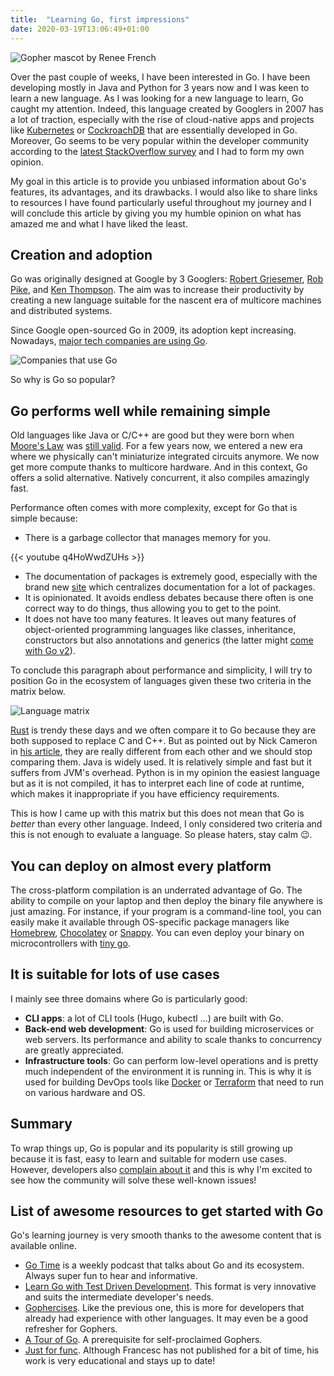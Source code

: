 ```yaml
---
title:  "Learning Go, first impressions"
date: 2020-03-19T13:06:49+01:00
---
```


![Gopher mascot by Renee French](/img/go_first_impressions/gopher.png)

Over the past couple of weeks, I have been interested in Go. I have been developing mostly in Java and Python for 3 years now and I was keen to learn a new language. As I was looking for a new language to learn, Go caught my attention. Indeed, this language created by Googlers in 2007 has a lot of traction, especially with the rise of cloud-native apps  and projects like [Kubernetes](https://kubernetes.io/) or [CockroachDB](https://www.cockroachlabs.com/) that are essentially developed in Go. Moreover, Go seems to be very popular within the developer community according to the [latest StackOverflow survey](https://insights.stackoverflow.com/survey/2019) and I had to form my own opinion.

My goal in this article is to provide you unbiased information about Go's features, its advantages, and its drawbacks. I would also like to share links to resources I have found particularly useful throughout my journey and I will conclude this article by giving you my humble opinion on what has amazed me and what I have liked the least.

## Creation and adoption

Go was originally designed at Google by 3 Googlers: [Robert Griesemer](https://github.com/griesemer), [Rob Pike](https://github.com/robpike), and [Ken Thompson](https://github.com/ken). The aim was to increase their productivity by creating a new language suitable for the nascent era of multicore machines and distributed systems.

Since Google open-sourced Go in 2009, its adoption kept increasing. Nowadays, [major tech companies are using Go](https://github.com/golang/go/wiki/GoUsers).

![Companies that use Go](/img/go_first_impressions/go_users.png)

So why is Go so popular?

## Go performs well while remaining simple

Old languages like Java or C/C++ are good but they were born when [Moore's Law](https://en.wikipedia.org/wiki/Moore%27s_law) was [still valid](https://www.economist.com/technology-quarterly/2016-03-12/after-moores-law). For a few years now, we entered a new era where we physically can't miniaturize integrated circuits anymore. We now get more compute thanks to multicore hardware. And in this context, Go offers a solid alternative. Natively concurrent, it also compiles amazingly fast.

Performance often comes with more complexity, except for Go that is simple because:

* There is a garbage collector that manages memory for you.

{{< youtube q4HoWwdZUHs >}}

* The documentation of packages is extremely good, especially with the brand new [site](https://pkg.go.dev/) which centralizes documentation for a lot of packages.
* It is opinionated. It avoids endless debates because there often is one correct way to do things, thus allowing you to get to the point.
* It does not have too many features. It leaves out many features of object-oriented programming languages like classes, inheritance, constructors but also annotations and generics (the latter might [come with Go v2](https://blog.golang.org/why-generics)).

To conclude this paragraph about performance and simplicity, I will try to position Go in the ecosystem of languages given these two criteria in the matrix below.

![Language matrix](/img/go_first_impressions/language_matrix.png)

[Rust](https://www.rust-lang.org/) is trendy these days and we often compare it to Go because they are both supposed to replace C and C++. But as pointed out by Nick Cameron in [his article](https://pingcap.com/blog/early-impressions-of-go-from-a-rust-programmer/), they are really different from each other and we should stop comparing them. Java is widely used. It is relatively simple and fast but it suffers from JVM's overhead. Python is in my opinion the easiest language but as it is not compiled, it has to interpret each line of code at runtime, which makes it inappropriate if you have efficiency requirements.

This is how I came up with this matrix but this does not mean that Go is *better* than every other language. Indeed, I only considered two criteria and this is not enough to evaluate a language. So please haters, stay calm :wink:.

## You can deploy on almost every platform

The cross-platform compilation is an underrated advantage of Go. The ability to compile on your laptop and then deploy the binary file anywhere is just amazing. For instance, if your program is a command-line tool, you can easily make it available through OS-specific package managers like [Homebrew](https://brew.sh/index_fr), [Chocolatey](https://chocolatey.org/) or [Snappy](https://snapcraft.io/). You can even deploy your binary on microcontrollers with [tiny go](https://tinygo.org/).

## It is suitable for lots of use cases

I mainly see three domains where Go is particularly good:

* **CLI apps**: a lot of CLI tools (Hugo, kubectl ...) are built with Go.
* **Back-end web development**: Go is used for building microservices or web servers. Its performance and ability to scale thanks to concurrency are greatly appreciated.
* **Infrastructure tools**: Go can perform low-level operations and is pretty much independent of the environment it is running in. This is why it is used for building DevOps tools like [Docker](https://www.docker.com/) or [Terraform](https://www.terraform.io/) that need to run on various hardware and OS.

## Summary

To wrap things up, Go is popular and its popularity is still growing up because it is fast, easy to learn and suitable for modern use cases. However, developers also [complain about it](https://bluxte.net/musings/2018/04/10/go-good-bad-ugly/) and this is why I'm excited to see how the community will solve these well-known issues!

## List of awesome resources to get started with Go

Go's learning journey is very smooth thanks to the awesome content that is available online.

* [Go Time](https://changelog.com/gotime) is a weekly podcast that talks about Go and its ecosystem. Always super fun to hear and informative.
* [Learn Go with Test Driven Development](https://github.com/quii/learn-go-with-tests). This format is very innovative and suits the intermediate developer's needs.
* [Gophercises](https://gophercises.com/). Like the previous one, this is more for developers that already had experience with other languages. It may even be a good refresher for Gophers.
* [A Tour of Go](https://tour.golang.org/welcome/1). A prerequisite for self-proclaimed Gophers.
* [Just for func](https://www.youtube.com/channel/UC_BzFbxG2za3bp5NRRRXJSw). Although Francesc has not published for a bit of time, his work is very educational and stays up to date!
